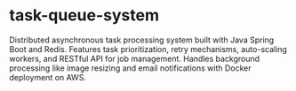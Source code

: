 # task-queue-system
Distributed asynchronous task processing system built with Java Spring Boot and Redis. Features task prioritization, retry mechanisms, auto-scaling workers, and RESTful API for job management. Handles background processing like image resizing and email notifications with Docker deployment on AWS.
